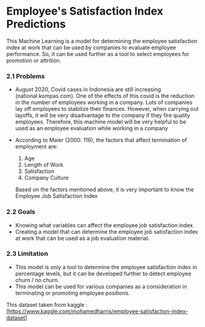 # Employee's Satisfaction Index Predictions

This Machine Learning is a model for determining the employee satisfaction index at work that can be used by companies to evaluate employee performance. So, it can be used further as a tool to select employees for promotion or attrition.

### 2.1 Problems
- August 2020, Covid cases in Indonesia are still increasing (national.kompas.com). One of the effects of this covid is the reduction in the number of employees working in a company. Lots of companies lay off employees to stabilize their finances. However, when carrying out layoffs, it will be very disadvantage to the company if they fire quality employees. Therefore, this machine model will be very helpful to be used as an employee evaluation while working in a company

- According to Maier (2000: 116), the factors that affect termination of employment are:
  1. Age
  2. Length of Work
  3. Satisfaction
  4. Company Culture
  
  Based on the factors mentioned above, it is very important to know the Employee Job Satisfaction Index

### 2.2 Goals
- Knowing what variables can affect the employee job satisfaction index.
- Creating a model that can determine the employee job satisfaction index at work that can be used as a job evaluation material.

### 2.3 Limitation
- This model is only a tool to determine the employee satisfaction index in percentage levels, but it can be developed further to detect employee churn / no churn.
- This model can be used for various companies as a consideration in terminating or promoting employee positions.

This dataset taken from kaggle : [https://www.kaggle.com/mohamedharris/employee-satisfaction-index-dataset]
